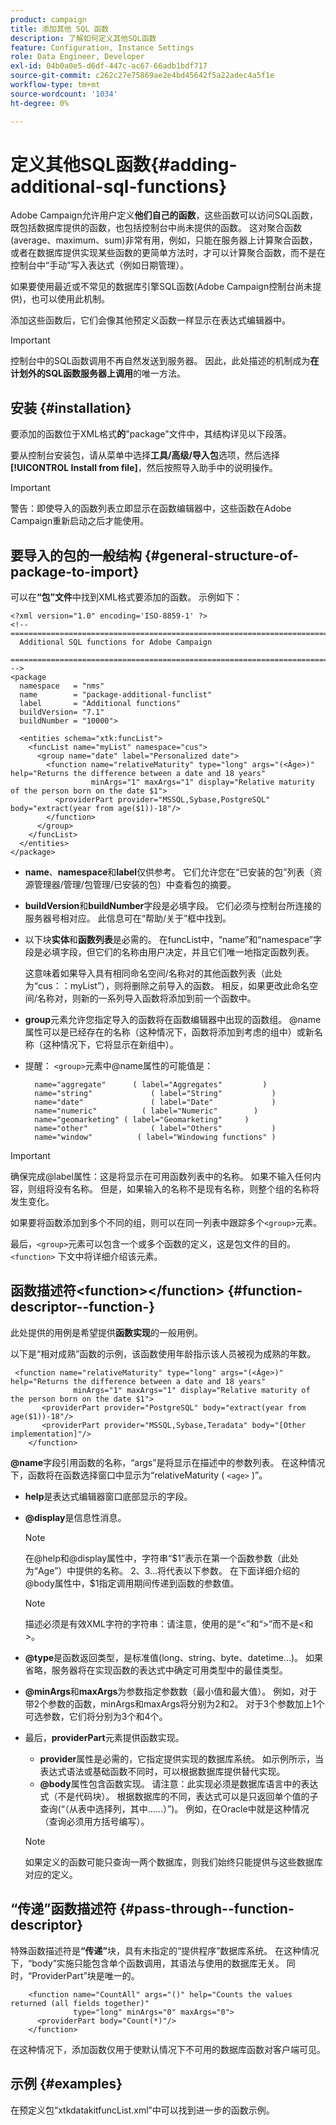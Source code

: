 ```yaml
---
product: campaign
title: 添加其他 SQL 函数
description: 了解如何定义其他SQL函数
feature: Configuration, Instance Settings
role: Data Engineer, Developer
exl-id: 04b0a0e5-d6df-447c-ac67-66adb1bdf717
source-git-commit: c262c27e75869ae2e4bd45642f5a22adec4a5f1e
workflow-type: tm+mt
source-wordcount: '1034'
ht-degree: 0%

---
```


# 定义其他SQL函数{#adding-additional-sql-functions}

Adobe Campaign允许用户定义&#x200B;**他们自己的函数**，这些函数可以访问SQL函数，既包括数据库提供的函数，也包括控制台中尚未提供的函数。 这对聚合函数(average、maximum、sum)非常有用，例如，只能在服务器上计算聚合函数，或者在数据库提供实现某些函数的更简单方法时，才可以计算聚合函数，而不是在控制台中“手动”写入表达式（例如日期管理）。

如果要使用最近或不常见的数据库引擎SQL函数(Adobe Campaign控制台尚未提供)，也可以使用此机制。

添加这些函数后，它们会像其他预定义函数一样显示在表达式编辑器中。

>[!IMPORTANT]
>
>控制台中的SQL函数调用不再自然发送到服务器。 因此，此处描述的机制成为&#x200B;**在计划外的SQL函数服务器上调用**&#x200B;的唯一方法。

## 安装 {#installation}

要添加的函数位于XML格式&#x200B;**的**&quot;package&quot;文件中，其结构详见以下段落。

要从控制台安装包，请从菜单中选择&#x200B;**工具/高级/导入包**&#x200B;选项，然后选择&#x200B;**[!UICONTROL Install from file]**，然后按照导入助手中的说明操作。

>[!IMPORTANT]
>
>警告：即使导入的函数列表立即显示在函数编辑器中，这些函数在Adobe Campaign重新启动之后才能使用。

## 要导入的包的一般结构 {#general-structure-of-package-to-import}

可以在&#x200B;**“包”文件**&#x200B;中找到XML格式要添加的函数。 示例如下：

```
<?xml version="1.0" encoding='ISO-8859-1' ?>
<!-- ===========================================================================
  Additional SQL functions for Adobe Campaign
  ========================================================================== -->
<package
  namespace   = "nms"
  name        = "package-additional-funclist"
  label       = "Additional functions"
  buildVersion= "7.1"
  buildNumber = "10000">

  <entities schema="xtk:funcList">
    <funcList name="myList" namespace="cus">
      <group name="date" label="Personalized date">
        <function name="relativeMaturity" type="long" args="(<Âge>)" help="Returns the difference between a date and 18 years"
                  minArgs="1" maxArgs="1" display="Relative maturity of the person born on the date $1">
          <providerPart provider="MSSQL,Sybase,PostgreSQL" body="extract(year from age($1))-18"/>
        </function>
      </group>
    </funcList>
  </entities>
</package>
```

* **name**、**namespace**&#x200B;和&#x200B;**label**&#x200B;仅供参考。 它们允许您在“已安装的包”列表（资源管理器/管理/包管理/已安装的包）中查看包的摘要。
* **buildVersion**&#x200B;和&#x200B;**buildNumber**&#x200B;字段是必填字段。 它们必须与控制台所连接的服务器号相对应。 此信息可在“帮助/关于”框中找到。
* 以下块&#x200B;**实体**&#x200B;和&#x200B;**函数列表**&#x200B;是必需的。 在funcList中，“name”和“namespace”字段是必填字段，但它们的名称由用户决定，并且它们唯一地指定函数列表。

  这意味着如果导入具有相同命名空间/名称对的其他函数列表（此处为“cus：：myList”），则将删除之前导入的函数。 相反，如果更改此命名空间/名称对，则新的一系列导入函数将添加到前一个函数中。

* **group**&#x200B;元素允许您指定导入的函数将在函数编辑器中出现的函数组。 @name属性可以是已经存在的名称（这种情况下，函数将添加到考虑的组中）或新名称（这种情况下，它将显示在新组中）。
* 提醒： `<group>`元素中@name属性的可能值是：

  ```
    name="aggregate"      ( label="Aggregates"         )
    name="string"             ( label="String"           )
    name="date"               ( label="Date"             )
    name="numeric"          ( label="Numeric"        )
    name="geomarketing" ( label="Geomarketing"     )
    name="other"              ( label="Others"           )
    name="window"          ( label="Windowing functions" )
  ```

>[!IMPORTANT]
>
>确保完成@label属性：这是将显示在可用函数列表中的名称。 如果不输入任何内容，则组将没有名称。 但是，如果输入的名称不是现有名称，则整个组的名称将发生变化。

如果要将函数添加到多个不同的组，则可以在同一列表中跟踪多个`<group>`元素。

最后，`<group>`元素可以包含一个或多个函数的定义，这是包文件的目的。 `<function>`   下文中将详细介绍该元素。

## 函数描述符&lt;function>&lt;/function> {#function-descriptor--function-}

此处提供的用例是希望提供&#x200B;**函数实现**&#x200B;的一般用例。

以下是“相对成熟”函数的示例，该函数使用年龄指示该人员被视为成熟的年数。

```
 <function name="relativeMaturity" type="long" args="(<Âge>)" help="Returns the difference between a date and 18 years"
              minArgs="1" maxArgs="1" display="Relative maturity of the person born on the date $1">
       <providerPart provider="PostgreSQL" body="extract(year from age($1))-18"/>
       <providerPart provider="MSSQL,Sybase,Teradata" body="[Other implementation]"/>
    </function>
```

**@name**&#x200B;字段引用函数的名称，“args”是将显示在描述中的参数列表。 在这种情况下，函数将在函数选择窗口中显示为“relativeMaturity ( `<age>` )”。

* **help**&#x200B;是表达式编辑器窗口底部显示的字段。
* **@display**&#x200B;是信息性消息。

  >[!NOTE]
  >
  >在@help和@display属性中，字符串“$1”表示在第一个函数参数（此处为“Age”）中提供的名称。 $2、$3...将代表以下参数。 在下面详细介绍的@body属性中，$1指定调用期间传递到函数的参数值。

  >[!NOTE]
  >
  >描述必须是有效XML字符的字符串：请注意，使用的是“&lt;”和“>”而不是&lt;和>。

* **@type**&#x200B;是函数返回类型，是标准值(long、string、byte、datetime...)。 如果省略，服务器将在实现函数的表达式中确定可用类型中的最佳类型。
* **@minArgs**&#x200B;和&#x200B;**maxArgs**&#x200B;为参数指定参数数（最小值和最大值）。 例如，对于带2个参数的函数，minArgs和maxArgs将分别为2和2。 对于3个参数加上1个可选参数，它们将分别为3个和4个。
* 最后，**providerPart**&#x200B;元素提供函数实现。

   * **provider**&#x200B;属性是必需的，它指定提供实现的数据库系统。 如示例所示，当表达式语法或基础函数不同时，可以根据数据库提供替代实现。
   * **@body**&#x200B;属性包含函数实现。 请注意：此实现必须是数据库语言中的表达式（不是代码块）。 根据数据库的不同，表达式可以是只返回单个值的子查询(“（从表中选择列，其中……）”)。 例如，在Oracle中就是这种情况（查询必须用方括号编写）。

  >[!NOTE]
  >
  >如果定义的函数可能只查询一两个数据库，则我们始终只能提供与这些数据库对应的定义。

## “传递”函数描述符 {#pass-through--function-descriptor}

特殊函数描述符是&#x200B;**“传递”**&#x200B;块，具有未指定的“提供程序”数据库系统。 在这种情况下，“body”实施只能包含单个函数调用，其语法与使用的数据库无关。 同时，“ProviderPart”块是唯一的。

```
    <function name="CountAll" args="()" help="Counts the values returned (all fields together)"
              type="long" minArgs="0" maxArgs="0">
      <providerPart body="Count(*)"/>
    </function>
```

在这种情况下，添加函数仅用于使默认情况下不可用的数据库函数对客户端可见。

## 示例 {#examples}

在预定义包“xtkdatakitfuncList.xml”中可以找到进一步的函数示例。

